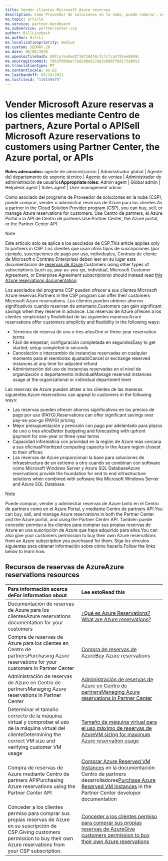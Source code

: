```yaml
---
title: Vender clientes Microsoft Azure reservas
description: Como Proveedor de soluciones en la nube, puede comprar, vender o administrar reservas de Azure para los clientes. Use Centro de partners, el Azure Portal o la API de Centro de partners.
ms.topic: article
ms.service: partner-dashboard
ms.subservice: partnercenter-csp
author: BillLinzbach
ms.author: BillLi
ms.localizationpriority: medium
ms.custom: SEOMAY.20
ms.date: 08/06/2020
ms.openlocfilehash: b97cafea9ad2f36718418c7c7cfca5f91ee8849c
ms.sourcegitcommit: 7063fdddee77ad2d8e627ab3c806f76d173ab652
ms.translationtype: MT
ms.contentlocale: es-ES
ms.lasthandoff: 05/19/2021
ms.locfileid: "110149475"
---
```

# <a name="sell-microsoft-azure-reservations-to-customers-using-partner-center-the-azure-portal-or-apis"></a><span data-ttu-id="61477-104">Vender Microsoft Azure reservas a los clientes mediante Centro de partners, Azure Portal o API</span><span class="sxs-lookup"><span data-stu-id="61477-104">Sell Microsoft Azure reservations to customers using Partner Center, the Azure portal, or APIs</span></span>

<span data-ttu-id="61477-105">**Roles adecuados:** agente de administración | Administrador global | Agente del departamento de soporte técnico | Agente de ventas | Administrador de administración de usuarios</span><span class="sxs-lookup"><span data-stu-id="61477-105">**Appropriate roles**: Admin agent | Global admin | Helpdesk agent | Sales agent | User management admin</span></span>

<span data-ttu-id="61477-106">Como asociado del programa de Proveedor de soluciones en la nube (CSP), puede comprar, vender o administrar reservas de Azure para los clientes.</span><span class="sxs-lookup"><span data-stu-id="61477-106">As a partner in the Cloud Solution Provider program (CSP), you can buy, sell, or manage Azure reservations for customers.</span></span> <span data-ttu-id="61477-107">Use Centro de partners, el Azure Portal o la API de Centro de partners.</span><span class="sxs-lookup"><span data-stu-id="61477-107">Use Partner Center, the Azure portal, or the Partner Center API.</span></span>

> [!NOTE]
> <span data-ttu-id="61477-108">Este artículo solo se aplica a los asociados de CSP.</span><span class="sxs-lookup"><span data-stu-id="61477-108">This article applies only to partners in CSP.</span></span> <span data-ttu-id="61477-109">Los clientes que usan otros tipos de suscripciones (por ejemplo, suscripciones de pago por uso, individuales, Contrato de cliente de Microsoft o Contrato Enterprise) deben leer en su lugar esta documentación de [reservas de Azure](/azure/cost-management-billing/reservations).</span><span class="sxs-lookup"><span data-stu-id="61477-109">Customers using other types of subscriptions (such as, pay-as-you-go, individual, Microsoft Customer Agreement, or Enterprise Agreement subscriptions) should instead read [this Azure reservations documentation](/azure/cost-management-billing/reservations).</span></span>

<span data-ttu-id="61477-110">Los asociados del programa CSP pueden ofrecer a sus clientes Microsoft Azure reservas.</span><span class="sxs-lookup"><span data-stu-id="61477-110">Partners in the CSP program can offer their customers Microsoft Azure reservations.</span></span> <span data-ttu-id="61477-111">Los clientes pueden obtener ahorros significativos cuando reservan de antemano.</span><span class="sxs-lookup"><span data-stu-id="61477-111">Customers can gain significant savings when they reserve in advance.</span></span> <span data-ttu-id="61477-112">Las reservas de Azure ofrecen a los clientes simplicidad y flexibilidad de las siguientes maneras:</span><span class="sxs-lookup"><span data-stu-id="61477-112">Azure reservations offer customers simplicity and flexibility in the following ways:</span></span>

- <span data-ttu-id="61477-113">Términos de reserva de uno o tres años</span><span class="sxs-lookup"><span data-stu-id="61477-113">One or three-year reservation terms</span></span>
- <span data-ttu-id="61477-114">Fácil de empezar; configuración completada en segundos</span><span class="sxs-lookup"><span data-stu-id="61477-114">Easy to get started; setup completed in seconds</span></span>
- <span data-ttu-id="61477-115">Cancelación o intercambio de instancias reservadas en cualquier momento para el reembolso ajustado</span><span class="sxs-lookup"><span data-stu-id="61477-115">Cancel or exchange reserved instances at any time for adjusted refund</span></span>
- <span data-ttu-id="61477-116">Administración del uso de instancias reservadas en el nivel de organización o departamento individual</span><span class="sxs-lookup"><span data-stu-id="61477-116">Manage reserved instances usage at the organizational or individual department level</span></span>

<span data-ttu-id="61477-117">Las reservas de Azure pueden atraer a los clientes de las maneras siguientes:</span><span class="sxs-lookup"><span data-stu-id="61477-117">Azure reservations can appeal to customers in the following ways:</span></span>

- <span data-ttu-id="61477-118">Las reservas pueden ofrecer ahorros significativos en los precios de pago por uso (PAYG).</span><span class="sxs-lookup"><span data-stu-id="61477-118">Reservations can offer significant savings over pay-as-you-go (PAYG) pricing</span></span>
- <span data-ttu-id="61477-119">Mejor presupuestación y previsión con pago por adelantado para plazos de uno o tres años</span><span class="sxs-lookup"><span data-stu-id="61477-119">Better budgeting and forecasting with upfront payment for one-year or three-year terms</span></span>
- <span data-ttu-id="61477-120">Capacidad informática con prioridad en la región de Azure más cercana a sus oficinas</span><span class="sxs-lookup"><span data-stu-id="61477-120">Prioritized computing capacity in the Azure region closest to their offices</span></span>
- <span data-ttu-id="61477-121">Las reservas de Azure proporcionan la base para soluciones de infraestructura de un extremo a otro cuando se combinan con software como Microsoft Windows Server y Azure SQL Database</span><span class="sxs-lookup"><span data-stu-id="61477-121">Azure reservations provide the foundation for end to end infrastructure solutions when combined with software like Microsoft Windows Server and Azure SQL Database</span></span>

>[!NOTE]
> <span data-ttu-id="61477-122">Puede comprar, vender y administrar reservas de Azure tanto en el Centro de partners como en el Azure Portal, y mediante Centro de partners API.</span><span class="sxs-lookup"><span data-stu-id="61477-122">You can buy, sell, and manage Azure reservations in both the Partner Center and the Azure portal, and using the Partner Center API.</span></span> <span data-ttu-id="61477-123">También puede conceder permiso a los clientes para comprar sus propias reservas de Azure en una suscripción de Azure que haya adquirido para ellos.</span><span class="sxs-lookup"><span data-stu-id="61477-123">You can also give your customers permission to buy their own Azure reservations from an Azure subscription you purchased for them.</span></span> <span data-ttu-id="61477-124">Siga los vínculos siguientes para obtener información sobre cómo hacerlo.</span><span class="sxs-lookup"><span data-stu-id="61477-124">Follow the links below to learn how.</span></span>

## <a name="azure-reservations-resources"></a><span data-ttu-id="61477-125">Recursos de reservas de Azure</span><span class="sxs-lookup"><span data-stu-id="61477-125">Azure reservations resources</span></span>

|<span data-ttu-id="61477-126">**Para información acerca de**</span><span class="sxs-lookup"><span data-stu-id="61477-126">**For information about**</span></span>   |<span data-ttu-id="61477-127">**Lee esto**</span><span class="sxs-lookup"><span data-stu-id="61477-127">**Read this**</span></span>    |
|:-----------------------------|:-----------------|
| <span data-ttu-id="61477-128">Documentación de reservas de Azure para los clientes</span><span class="sxs-lookup"><span data-stu-id="61477-128">Azure reservations documentation for your customers</span></span> | [<span data-ttu-id="61477-129">¿Qué es Azure Reservations?</span><span class="sxs-lookup"><span data-stu-id="61477-129">What are Azure reservations?</span></span>](/azure/billing/billing-save-compute-costs-reservations)
|<span data-ttu-id="61477-130">Compra de reservas de Azure para los clientes en Centro de partners</span><span class="sxs-lookup"><span data-stu-id="61477-130">Purchasing Azure reservations for your customers in Partner Center</span></span>   |[<span data-ttu-id="61477-131">Compra de reservas de Azure</span><span class="sxs-lookup"><span data-stu-id="61477-131">Buy Azure reservations</span></span>](azure-reservations-buying.md)
|<span data-ttu-id="61477-132">Administración de reservas de Azure en Centro de partners</span><span class="sxs-lookup"><span data-stu-id="61477-132">Managing Azure reservations in Partner Center</span></span> | [<span data-ttu-id="61477-133">Administración de reservas de Azure en Centro de partners</span><span class="sxs-lookup"><span data-stu-id="61477-133">Managing Azure reservations in Partner Center</span></span>](azure-reservations-manage.md)
|<span data-ttu-id="61477-134">Determinar el tamaño correcto de la máquina virtual y comprobar el uso de la máquina virtual del cliente</span><span class="sxs-lookup"><span data-stu-id="61477-134">Determining the correct VM size and verifying customer VM usage</span></span>   |[<span data-ttu-id="61477-135">Tamaño de máquina virtual para el uso máximo de reservas de Azure</span><span class="sxs-lookup"><span data-stu-id="61477-135">VM sizing for maximum Azure reservation usage</span></span>](azure-usage.md)   |
|<span data-ttu-id="61477-136">Compra de reservas de Azure mediante Centro de partners API</span><span class="sxs-lookup"><span data-stu-id="61477-136">Purchasing Azure reservations using the Partner Center API</span></span> | <span data-ttu-id="61477-137">[Comprar Azure Reserved VM Instances](/partner-center/develop/purchase-azure-reservations) en la documentación Centro de partners desarrolladores</span><span class="sxs-lookup"><span data-stu-id="61477-137">[Purchase Azure Reserved VM Instances](/partner-center/develop/purchase-azure-reservations) in the Partner Center developer documentation</span></span>   |
|<span data-ttu-id="61477-138">Conceder a los clientes permiso para comprar sus propias reservas de Azure en su suscripción de CSP.</span><span class="sxs-lookup"><span data-stu-id="61477-138">Giving customers permission to buy their own Azure reservations from your CSP subscription.</span></span> | [<span data-ttu-id="61477-139">Conceder a los clientes permiso para comprar sus propias reservas de Azure</span><span class="sxs-lookup"><span data-stu-id="61477-139">Give customers permission to buy their own Azure reservations</span></span>](give-customers-permission.md)   |